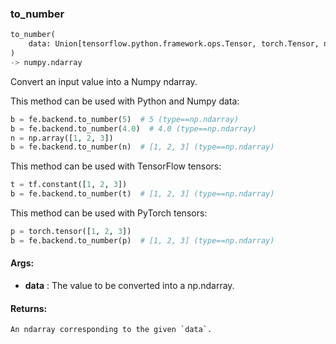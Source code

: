 

### to_number
```python
to_number(
	data: Union[tensorflow.python.framework.ops.Tensor, torch.Tensor, numpy.ndarray, int, float]
)
-> numpy.ndarray
```
Convert an input value into a Numpy ndarray.

This method can be used with Python and Numpy data:
```python
b = fe.backend.to_number(5)  # 5 (type==np.ndarray)
b = fe.backend.to_number(4.0)  # 4.0 (type==np.ndarray)
n = np.array([1, 2, 3])
b = fe.backend.to_number(n)  # [1, 2, 3] (type==np.ndarray)
```

This method can be used with TensorFlow tensors:
```python
t = tf.constant([1, 2, 3])
b = fe.backend.to_number(t)  # [1, 2, 3] (type==np.ndarray)
```

This method can be used with PyTorch tensors:
```python
p = torch.tensor([1, 2, 3])
b = fe.backend.to_number(p)  # [1, 2, 3] (type==np.ndarray)
```


#### Args:

* **data** :  The value to be converted into a np.ndarray.

#### Returns:
    An ndarray corresponding to the given `data`.